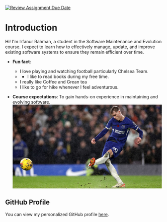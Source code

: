 [![Review Assignment Due Date](https://classroom.github.com/assets/deadline-readme-button-22041afd0340ce965d47ae6ef1cefeee28c7c493a6346c4f15d667ab976d596c.svg)](https://classroom.github.com/a/O-1AGqKT)

# Introduction
Hi! I'm Irfanur Rahman, a student in the Software Maintenance
and Evolution course.
 I expect to learn how to effectively manage, update, and improve existing software systems to ensure they remain efficient over time.
- **Fun fact**:
  - I love playing and watching football particularly Chelsea Team.
  - - I like to read books during my free time.
  - I really like Coffee and Grean tea
  - I like to go for hike whenever I feel adventurous.
                 
- **Course expectations**: To gain hands-on experience in
maintaining and evolving software.
![My Image](https://github.com/SoftwareMaintenanceEvolution/tutorial-1-Irfan057/blob/profile-upload/Image%20describing%20me.jpg) <!-- Link to the uploaded image -->
## GitHub Profile
You can view my personalized GitHub profile
[here](https://github.com/Irfan057/Irfan057).




